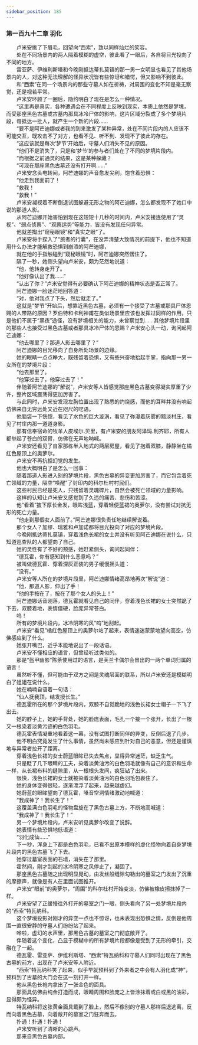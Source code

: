 ```yaml
---
sidebar_position: 185
---
```

### 第一百九十二章 羽化  


　　卢米安挑了下眉毛，回望向“西索”，致以同样灿烂的笑容。  
　　处在不同场景内的两人隔着模糊的虚空，彼此看了一眼后，各自将目光投向了不同的地方。  
　　雷亚萨、伊维利斯塔和今晚刚抵达蒂扎莫镇的那一男一女明显也看见了其他场景内的人，对这种无法理解的怪异状况皆有些惊讶和错愕，但又影响不到彼此。  
　　和“西索”在同一个场景内的那些守墓人如在祈祷，对周围的变化不知是毫无察觉，还是视若平常。  
　　卢米安环顾了一圈后，隐约明白了现在是怎么一种情况。  
　　“这里再是真实，各种遭遇会在不同程度上反映到现实，本质上依然是梦境，而受那座黑色古墓或古墓内那具冰冷尸体的影响，这片区域分裂成了多个梦境片段，每抵达一批人，就产生一个新的片段……  
　　“要不是阿芒迪娜或者我的到来激发了某种异常，处在不同片段内的人应该不可能交互，既攻击不了对方，也看不见、听不到、发现不了彼此的存在。  
　　“这应该就是每次‘梦节’开始后，守墓人们消失不见的原因。  
　　“他们不是消失了，只是和‘梦节’的参与者们处在了不同的梦境片段内。  
　　“而根据之前通灵的结果，这是某种躲藏？  
　　“可现在那座黑色古墓还没有打开啊……”  
　　卢米安念头电转间，阿芒迪娜的声音愈发尖利，饱含着恐惧：  
　　“他走到我面前了！  
　　“救我！  
　　“救我！”  
　　卢米安凝视着不断倒退试图躲避无形之物的阿芒迪娜，怎么都发现不了她口中说的那道人影。  
　　从阿芒迪娜开始害怕到现在这短短十几秒的时间内，卢米安接连使用了“灵视”、“弱点侦察”、“观察运势”等能力，皆没有发现任何异常。  
　　他就差掏出“窥秘眼镜”和“真实之眼”了。  
　　卢米安将手探入了“旅者的行囊”，在没弄清楚大致情况的前提下，他也不知道用什么办法才能解救恐惧到崩溃的阿芒迪娜，  
　　就在他的手指触碰到“窥秘眼镜”时，阿芒迪娜突然愣住了。  
　　隔了一秒，她侧头望向卢米安，颇为茫然地说道：  
　　“他，他转身走开了。  
　　“他好像认出了我……”  
　　“认出了你？”卢米安觉得有必要确认下阿芒迪娜的精神状态是否正常了。  
　　阿芒迪娜一脸迷茫地回答道：  
　　“对，他对我点了下头，然后就走了。”  
　　这就是“梦节”开始后，想靠近黑色古墓，必须有一个接受了古墓或那具尸体恩赐的人带路的原因？罗伯特和卡利神甫在类似场景里应该也发挥过同样的作用，只是他们不属于“黑夜”途径，没有梦境相关的能力，未曾察觉到……其他梦境片段里的那些人也接受过黑色古墓或者那具冰冷尸体的恩赐？卢米安心头一动，询问起阿芒迪娜：  
　　“他去哪里了？那道人影去哪里了？”  
　　阿芒迪娜的目光移向了自身所处场景的边缘。  
　　她的眼睛一点点睁大，既残留着恐惧，又有些兴奋地抬起手掌，指向那一男一女所在的梦境片段：  
　　“他去那里了。  
　　“他穿过去了，他穿过去了！”  
　　伴随着阿芒迪娜的“解说”，卢米安等人皆感觉那座黑色古墓变得凝实厚重了少许，整片区域震荡得更加厉害了。  
　　与此同时，卢米安发现左胸位置出现了熟悉的灼烧感，而他的耳畔并没有响起仿佛来自无穷远处又近在咫尺的呓语。  
　　他脑袋一下恍惚，看见了水色的巨大漩涡，看见了弥漫着灰雾的黯淡村庄，看见了村庄内那一道道身影。  
　　那有信奉宿命的牧羊人皮埃尔.贝里，有卢米安的朋友阿泽玛.利齐耶，所有人都举起了苍白的双臂，仿佛在无声地呐喊。  
　　卢米安还看见了自家那栋半入地式的两层房屋，看见了抱着双膝，静静坐在橘红色屋顶上的奥萝尔。  
　　卢米安不再抗拒幻觉的发生。  
　　他也大概明白了是怎么一回事：  
　　随着那道人影进入别的梦境片段，黑色古墓的异变更加厉害了，而它包含着死亡领域的力量，隔空“唤醒”了封印内的科尔杜村村民们。  
　　这些村民已经是死人，只残留着灵魂碎片，自然会被死亡领域的力量影响。  
　　这样的认知让卢米安又感觉到了久违的痛苦、悲伤和苦涩。  
　　他“看着”披下厚长金发，眼眸浅蓝，穿着轻便蓝裙的奥萝尔，没有尝试对抗无形的死亡力量。  
　　“他走到那個女人面前了。”阿芒迪娜很负责任地继续解说着。  
　　那个女人？加缪、瑞雅和卢加诺都将目光投向了对应的梦境片段。  
　　今晚刚抵达蒂扎莫镇，穿着浅色长裙的女士并没有听见阿芒迪娜在说什么，只知道巡查队的人都望向了自己。  
　　她的灵性有了不好的预感，她赶紧侧头，询问起同伴：  
　　“德瓦霍，你有感知到什么恶意吗？”  
　　被叫做德瓦霍、穿着深灰正装的男子缓慢摇头道：  
　　“没有。”  
　　卢米安等人所在的梦境片段里，阿芒迪娜情绪高昂地再次“解说”道：  
　　“他，那道人影，伸出了手！  
　　“他的手按在了，按在了那个女人的头上！”  
　　阿芒迪娜话音刚落，德瓦霍就看见自己的同伴，穿着浅色长裙的女士突然跪了下去，双膝着地，表情僵硬，脸庞异常苍白。  
　　呜！  
　　所有的梦境片段内，冰冷阴寒的风“呜”地刮起。  
　　卢米安“看见”橘红色屋顶上的奥萝尔站了起来，表情迷迷蒙蒙地望向高空，仿佛感应到了什么。  
　　她张开嘴巴，近乎本能地说出了一段话语。  
　　卢米安不懂相应的语言，但曾经听过类似的。  
　　那是“盔甲幽影”陈荼使用过的语言，是芙兰卡偶尔会冒出的一两个单词归属的语言！  
　　虽然听不懂，但可能由于双方之间是灵魂层面的联系，所以卢米安还是模糊明白了姐姐在说什么。  
　　她在喃喃自语着一句话：  
　　“仙人抚我顶，结发授长生。”  
　　德瓦霍所在的那个梦境片段内，双膝不自觉跪地的浅色长裙女士帽子一下飞了出去。  
　　她的脖子上，她的手背处，她的脸庞表面，毛孔一个接一个张开，长出了一根又一根染着淡黄污迹的白色羽毛。  
　　德瓦霍表情凝重地看着这一幕，没有试图打断同伴的异变，反倒后退了几步。  
　　他不明白究竟发生了什么事情，虽然尚未感应到针对自己的恶意，但还是谨慎地与异常者拉开了距离。  
　　穿着浅色长裙的女士蔚蓝眼眸已失去焦点，显得异常迷茫，缺乏生气。  
　　只是眨了几下眼睛的工夫，染着淡黄油污的白色羽毛就像有自己的意识和生命一样，从长裙布料的缝隙里，从一根根头发间，疯狂钻了出来。  
　　很快，浅色长裙的女士就被染着淡黄油污的白色羽毛包裹住了。  
　　她的身体变得很轻，逐渐漂浮了起来，越来越虚幻。  
　　她蔚蓝的眼眸望向了德瓦霍，嗓音空洞情绪激动地喊道：  
　　“我成神了！我长生了！”  
　　这覆盖满白色羽毛的怪物盘旋在了黑色古墓上方，不断地高喊道：  
　　“我成神了！我长生了！”  
　　另一个梦境片段内，卢米安听见奥萝尔改变了说辞。  
　　她表情有些恐惧地低语道：  
　　“羽化成仙……”  
　　下一秒，浑身上下都是白色羽毛，已看不出原本模样的虚化怪物向着自身梦境片段内的黑色古墓飞了下去。  
　　她穿过墓室表面的石墙，消失在了那里。  
　　霍然间，刚才刮起的冰冷阴寒之风停止了，凝固了。  
　　那座黑色古墓随之出现明显晃动，由发丝般缝隙勾勒出的墓室之门发出了沉重的摩擦声，就像是有人在里面试图推开。  
　　卢米安“眼前”的奥萝尔，“周围”的科尔杜村开始变淡，仿佛被橡皮擦抹掉了一样。  
　　卢米安望了正缓慢往外打开的墓室之门一眼，侧头看向了另一处梦境片段内的“西索”特瓦纳科。  
　　这个梦境投影对刚才的异变一点也不惊讶，也未表现出恐惧之情，反倒是他周围一直很安静的守墓人们纷纷站了起来。  
　　哗啦，虚幻的水声里，那黑色古墓的墓室之门彻底敞开了。  
　　伴随着这个变化，凸显于模糊中的所有梦境片段都像是受到了无形的牵引，交融在了一起。  
　　德瓦霍、雷亚萨、伊维利斯塔、“西索”特瓦纳科和守墓人们同时出现在了黑色古墓的前方，出现在了卢米安等人附近。  
　　“西索”特瓦纳科笑了起来，似乎早就预料到了外来者之中会有人羽化成“神”，预料到了古墓的大门会在这一刻打开一样。  
　　他从黑色长袍内拿出了一张金色的面具。  
　　那面具仿佛由纯金打造而成，眼睛周围和脸庞之上皆涂抹着或白或黑的油彩，显得颇为怪异。  
　　特瓦纳科将这张黄金面具戴到了脸上，然后不像别的守墓人那样后退逃离，反而向着黑色古墓，向着敞开的墓室之门狂奔而去。  
　　扑通！扑通！扑通！  
　　卢米安听到了清晰的心跳声。  
　　那来自黑色古墓内部。  

